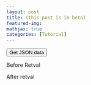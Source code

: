 ```yaml
---
layout: post
title: (this post is in beta)
featured-img:
mathjax: true
categories: [Tutorial]
---
```

<!DOCTYPE html>
<html>
<head>

  <script src="https://code.jquery.com/jquery-3.2.1.min.js"></script>
  <script type=text/javascript>
      $(document).ready(function(){
          $.getJSON(
              "http://35.226.182.38/",
              {format: "json"})
              .done(
                  function(data) {
                      var plot_id = data.stuff;
                      $("#retval").html( "<strong>" + plot_id + "</strong>" + " eh?" );
                  }
              );
      });
  </script>


</head>


<body>

<button>Get JSON data</button>

Before Retval
<div id="retval"></div>
After retval
</body>
</html>
